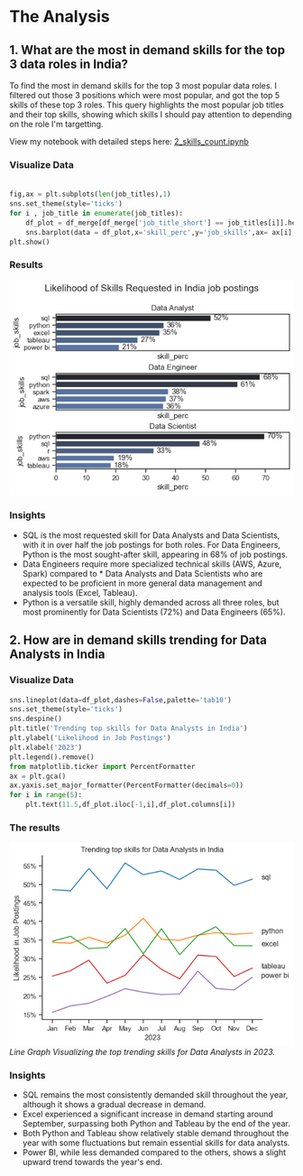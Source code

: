 # The Analysis
## 1. What are the most in demand skills for the top 3 data roles in India?
To find the most in demand skills for the top 3 most popular data roles.
I filtered out those 3 positions which were most popular, and got the top 5 skills of these top 3 roles.
This query highlights the most popular job titles and their top skills, showing which skills I should pay attention to depending on the role I'm targetting.

View my notebook with detailed steps here:
[2_skills_count.ipynb]()

### Visualize Data
``` python

fig,ax = plt.subplots(len(job_titles),1)
sns.set_theme(style='ticks')
for i , job_title in enumerate(job_titles):
    df_plot = df_merge[df_merge['job_title_short'] == job_titles[i]].head(5)
    sns.barplot(data = df_plot,x='skill_perc',y='job_skills',ax= ax[i],hue = 'skill_count',palette='dark:b_r')
plt.show()
```
### Results
![Visualization of top skills for Data Nerds](images/skills_count.png)

### Insights

* SQL is the most requested skill for Data Analysts and Data Scientists, with it in over half the job postings for both roles. For Data Engineers, Python is the most sought-after skill, appearing in 68% of job postings.
* Data Engineers require more specialized technical skills (AWS, Azure, Spark) compared to * Data Analysts and Data Scientists who are expected to be proficient in more general data management and analysis tools (Excel, Tableau).
* Python is a versatile skill, highly demanded across all three roles, but most prominently for Data Scientists (72%) and Data Engineers (65%).

## 2. How are in demand skills trending for Data Analysts in India

### Visualize Data
``` python
sns.lineplot(data=df_plot,dashes=False,palette='tab10')
sns.set_theme(style='ticks')
sns.despine()
plt.title('Trending top skills for Data Analysts in India')
plt.ylabel('Likelihood in Job Postings')
plt.xlabel('2023')
plt.legend().remove()
from matplotlib.ticker import PercentFormatter
ax = plt.gca()
ax.yaxis.set_major_formatter(PercentFormatter(decimals=0))
for i in range(5):
    plt.text(11.5,df_plot.iloc[-1,i],df_plot.columns[i])
```
### The results
![Trend of top skills for Data Analysts in India](images/output.png)
*Line Graph Visualizing the top trending skills for Data Analysts in 2023.*

### Insights
* SQL remains the most consistently demanded skill throughout the year, although it shows a gradual decrease in demand.
* Excel experienced a significant increase in demand starting around September, surpassing both Python and Tableau by the end of the year.
* Both Python and Tableau show relatively stable demand throughout the year with some fluctuations but remain essential skills for data analysts.
* Power BI, while less demanded compared to the others, shows a slight upward trend towards the year's end.
